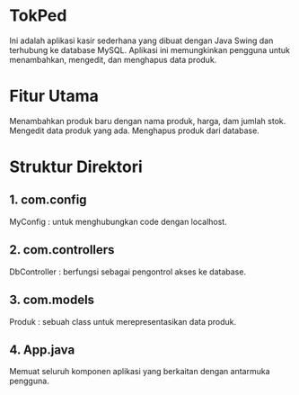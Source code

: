 # TokPed
Ini adalah aplikasi kasir sederhana yang dibuat dengan Java Swing dan terhubung ke database MySQL. Aplikasi ini memungkinkan pengguna untuk menambahkan, mengedit, dan menghapus data produk.

# Fitur Utama
Menambahkan produk baru dengan nama produk, harga, dam jumlah stok.
Mengedit data produk yang ada.
Menghapus produk dari database.

# Struktur Direktori
## 1. com.config
MyConfig : untuk menghubungkan code dengan localhost.

## 2. com.controllers
DbController : berfungsi sebagai pengontrol akses ke database.

## 3. com.models
Produk : sebuah class untuk merepresentasikan data produk.

## 4. App.java
Memuat seluruh komponen aplikasi yang berkaitan dengan antarmuka pengguna.
